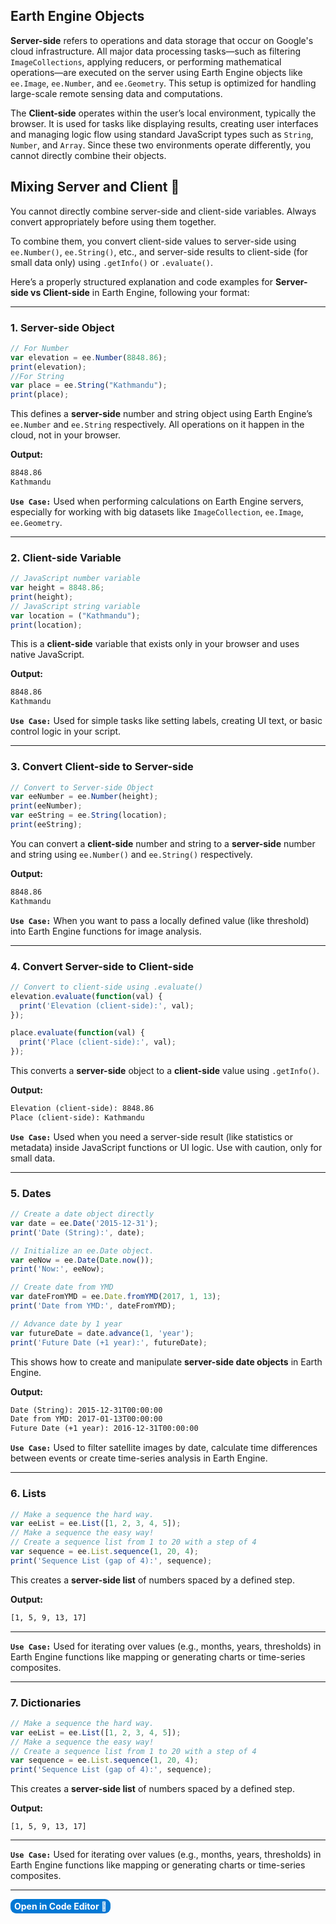 ## Earth Engine Objects
**Server-side** refers to operations and data storage that occur on Google's cloud infrastructure. All major data processing tasks—such as filtering `ImageCollections`, applying reducers, or performing mathematical operations—are executed on the server using Earth Engine objects like `ee.Image`, `ee.Number`, and `ee.Geometry`. This setup is optimized for handling large-scale remote sensing data and computations.

The **Client-side** operates within the user’s local environment, typically the browser. It is used for tasks like displaying results, creating user interfaces and managing logic flow using standard JavaScript types such as `String`, `Number`, and `Array`. Since these two environments operate differently, you cannot directly combine their objects. 

## Mixing Server and Client 🚫
You cannot directly combine server-side and client-side variables.
Always convert appropriately before using them together.

To combine them, you convert client-side values to server-side using `ee.Number()`, `ee.String()`, etc., and server-side results to client-side (for small data only) using `.getInfo()` or `.evaluate()`.


Here’s a properly structured explanation and code examples for **Server-side vs Client-side** in Earth Engine, following your format:

---

### 1. **Server-side Object**

```js
// For Number
var elevation = ee.Number(8848.86); 
print(elevation);
//For String
var place = ee.String("Kathmandu"); 
print(place);
```

This defines a **server-side** number and string object using Earth Engine’s `ee.Number` and `ee.String` respectively. All operations on it happen in the cloud, not in your browser.

**Output:**

```txt
8848.86
Kathmandu
```

**`Use Case:`**
Used when performing calculations on Earth Engine servers, especially for working with big datasets like `ImageCollection`, `ee.Image`, `ee.Geometry`.

---

### 2. **Client-side Variable**

```js
// JavaScript number variable
var height = 8848.86;      
print(height);
// JavaScript string variable
var location = ("Kathmandu"); 
print(location);
```

This is a **client-side** variable that exists only in your browser and uses native JavaScript.

**Output:**

```txt
8848.86
Kathmandu
```

**`Use Case:`**
Used for simple tasks like setting labels, creating UI text, or basic control logic in your script.

---

### 3. **Convert Client-side to Server-side**

```js
// Convert to Server-side Object
var eeNumber = ee.Number(height);
print(eeNumber);
var eeString = ee.String(location);
print(eeString);
```

You can convert a **client-side** number and string to a **server-side** number and string using `ee.Number()` and `ee.String()` respectively.

**Output:**

```txt
8848.86
Kathmandu
```

**`Use Case:`**
When you want to pass a locally defined value (like threshold) into Earth Engine functions for image analysis.

---

### 4. **Convert Server-side to Client-side**

```js
// Convert to client-side using .evaluate()
elevation.evaluate(function(val) {
  print('Elevation (client-side):', val);
});

place.evaluate(function(val) {
  print('Place (client-side):', val);
});
```

This converts a **server-side** object to a **client-side** value using `.getInfo()`.

**Output:**

```txt
Elevation (client-side): 8848.86
Place (client-side): Kathmandu
```

**`Use Case:`**
Used when you need a server-side result (like statistics or metadata) inside JavaScript functions or UI logic. Use with caution, only for small data.

---

### 5. **Dates**

```js
// Create a date object directly
var date = ee.Date('2015-12-31');
print('Date (String):', date);

// Initialize an ee.Date object.
var eeNow = ee.Date(Date.now());
print('Now:', eeNow);

// Create date from YMD
var dateFromYMD = ee.Date.fromYMD(2017, 1, 13);
print('Date from YMD:', dateFromYMD);

// Advance date by 1 year
var futureDate = date.advance(1, 'year');
print('Future Date (+1 year):', futureDate);
```

This shows how to create and manipulate **server-side date objects** in Earth Engine.

**Output:**

```txt
Date (String): 2015-12-31T00:00:00
Date from YMD: 2017-01-13T00:00:00
Future Date (+1 year): 2016-12-31T00:00:00
```

**`Use Case:`**
Used to filter satellite images by date, calculate time differences between events or create time-series analysis in Earth Engine.

---

### 6. **Lists**

```js
// Make a sequence the hard way.
var eeList = ee.List([1, 2, 3, 4, 5]);
// Make a sequence the easy way!
// Create a sequence list from 1 to 20 with a step of 4
var sequence = ee.List.sequence(1, 20, 4);
print('Sequence List (gap of 4):', sequence);
```

This creates a **server-side list** of numbers spaced by a defined step.

**Output:**
```txt
[1, 5, 9, 13, 17]
```

---
**`Use Case:`**
Used for iterating over values (e.g., months, years, thresholds) in Earth Engine functions like mapping or generating charts or time-series composites.

---

### 7. **Dictionaries**

```js
// Make a sequence the hard way.
var eeList = ee.List([1, 2, 3, 4, 5]);
// Make a sequence the easy way!
// Create a sequence list from 1 to 20 with a step of 4
var sequence = ee.List.sequence(1, 20, 4);
print('Sequence List (gap of 4):', sequence);
```

This creates a **server-side list** of numbers spaced by a defined step.

**Output:**
``` text
[1, 5, 9, 13, 17]
```

---
**`Use Case:`**
Used for iterating over values (e.g., months, years, thresholds) in Earth Engine functions like mapping or generating charts or time-series composites.

---
<a href="https://code.earthengine.google.com/c7664c9c5f33d525c877a8faf9fe0bc0?noload=true" target="_blank" style="display: inline-block; padding: 3px 6px; background-color: #0078d4; color: white; text-decoration: none; border-radius: 9px; font-weight: bold;">
  Open in Code Editor 🔗
</a>